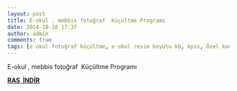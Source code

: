 ```yaml
---
layout: post
title: E-okul , mebbis fotoğraf  Küçültme Programı
date: 2014-10-10 17:37
author: admin
comments: true
tags: [e okul fotoğraf küçültme, e okul resim boyutu kb, kpss, Özel konular]
---
```

E-okul , mebbis fotoğraf  Küçültme Programı

<a href="http://egitimvaktim.com/dosyalar/2014/10/RAS.rar" target="_blank"><strong>RAS  İNDİR</strong></a>

